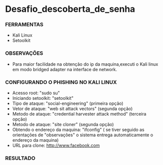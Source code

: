 # Desafio_descoberta_de_senha
 
### FERRAMENTAS 
- Kali Linux
- Setoolkit

### OBSERVAÇÕES
- Para maior facilidade na obtenção do ip da maquina,executi o Kali linux em modo bridged adapter na interface de network.

### CONFIGURANDO O PHISHING NO KALI LINUX 

- Acesso root: "sudo su"
- Iniciando setoolkit: "setoolkit"
- Tipo de ataque:   "social-engineering" (primeira opção)
- Vetor de ataque:  "web sit attack vectors" (segunda opção)
- Metodo de ataque: "credential harvester attack method" (terceira opção)
- Metodo de ataque: "site cloner" (segunda opção)
- Obtendo o endereço da maquina: "ifconfig" ( se tiver seguido as orientações de "observações" o sistema entrega automaticamente o endereço da maquina)
- URL para clone: http://www.facebook.com

### RESULTADO 

